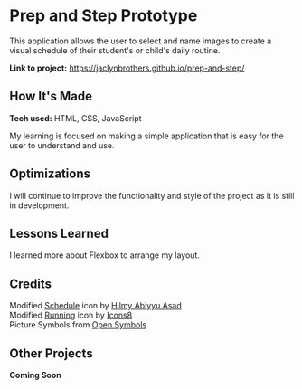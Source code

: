 # Prep and Step Prototype
This application allows the user to select and name images to create a visual schedule of their student's or child's daily routine. 

**Link to project:** https://jaclynbrothers.github.io/prep-and-step/

## How It's Made

**Tech used:** HTML, CSS, JavaScript

My learning is focused on making a simple application that is easy for the user to understand and use.

## Optimizations
I will continue to improve the functionality and style of the project as it is still in development.  

## Lessons Learned

I learned more about Flexbox to arrange my layout. 

## Credits

Modified <a target="_blank" href="https://freeicons.io/mobile-user-interface/calendar-date-time-day-schedule-icon-452907#" alt="Link to Schedule Icon by Hilmy Abiyyu Asad">Schedule</a> icon by <a target="_blank" href="https://freeicons.io/profile/75801">Hilmy Abiyyu Asad</a>
<br>
Modified <a target="_blank" href="https://icons8.com/icon/916/running" alt="Link to Running Icon by Icons8">Running</a> icon by <a target="_blank" href="https://icons8.com">Icons8</a>
<br>
Picture Symbols from <a href="https://www.opensymbols.org/" alt="Link to opensymbols.org">Open Symbols</a>

## Other Projects

**Coming Soon**